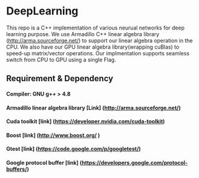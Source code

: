 # DeepLearning
This repo is a C++ implementation of various neurual networks for deep learning purpose. We use Armadillo C++ linear algebra library (http://arma.sourceforge.net/) to support our linear algebra operation in the CPU. We also have our GPU linear algebra library(wrapping cuBlas) to speed-up matrix/vector operations. Our implmentation supports seamless switch from CPU to GPU using a single Flag.   

## Requirement & Dependency
#### Compiler: GNU g++ > 4.8
#### Armadillo linear algebra library [Link] (http://arma.sourceforge.net/)
#### Cuda toolkit [link] (https://developer.nvidia.com/cuda-toolkit)
#### Boost [link] (http://www.boost.org/ )
#### Gtest [link] (https://code.google.com/p/googletest/)
#### Google protocol buffer [link] (https://developers.google.com/protocol-buffers/)

